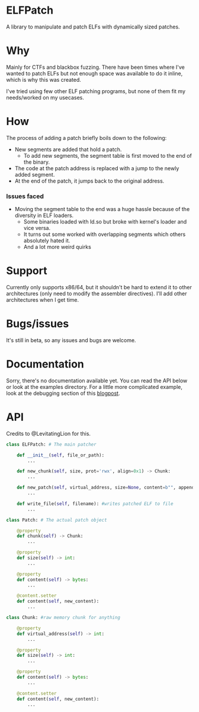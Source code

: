 # ELFPatch

A library to manipulate and patch ELFs with dynamically sized patches.  

# Why

Mainly for CTFs and blackbox fuzzing. There have been times where I've wanted to patch ELFs but not enough space was available to do it inline, which is why this was created. 

I've tried using few other ELF patching programs, but none of them fit my needs/worked on my usecases. 

# How 

The process of adding a patch briefly boils down to the following:

- New segments are added that hold a patch.
    - To add new segments, the segment table is first moved to the end of the binary. 
- The code at the patch address is replaced with a jump to the newly added segment.
- At the end of the patch, it jumps back to the original address.

### Issues faced

- Moving the segment table to the end was a huge hassle because of the diversity in ELF loaders.
    - Some binaries loaded with ld.so but broke with kernel's loader and vice versa. 
    - It turns out some worked with overlapping segments which others absolutely hated it. 
    - And a lot more weird quirks

# Support

Currently only supports x86/64, but it shouldn't be hard to extend it to other architectures (only need to modify the assembler directives). I'll add other architectures when I get time.

# Bugs/issues

It's still in beta, so any issues and bugs are welcome.

# Documentation

Sorry, there's no documentation available yet. You can read the API below or look at the examples directory. For a little more complicated example, look at the debugging section of this [blogpost](http://blog.perfect.blue/Hack-A-Sat-CTF-2020-Launch-Link).

# API

Credits to @LevitatingLion for this.

```python
class ELFPatch: # The main patcher

    def __init__(self, file_or_path):
        ...

    def new_chunk(self, size, prot='rwx', align=0x1) -> Chunk:
        ...

    def new_patch(self, virtual_address, size=None, content=b"", append_jump_back=True, append_original_instructions=True) -> Patch:
        ...

    def write_file(self, filename): #writes patched ELF to file
        ...

class Patch: # The actual patch object

    @property
    def chunk(self) -> Chunk:
        ...

    @property
    def size(self) -> int:
        ...

    @property
    def content(self) -> bytes:
        ...

    @content.setter
    def content(self, new_content):
        ...

class Chunk: #raw memory chunk for anything

    @property
    def virtual_address(self) -> int:
        ...

    @property
    def size(self) -> int:
        ...

    @property
    def content(self) -> bytes:
        ...

    @content.setter
    def content(self, new_content):
        ...

```
